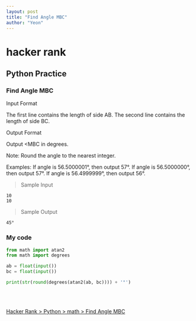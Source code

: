 ```yaml
---
layout: post
title: "Find Angle MBC"
author: "Yeon"
---
```


# hacker rank

## Python Practice
### Find Angle MBC

Input Format

The first line contains the length of side AB.
The second line contains the length of side BC.

Output Format

Output <MBC in degrees. 

Note: Round the angle to the nearest integer.

Examples: 
If angle is 56.5000001°, then output 57°. 
If angle is 56.5000000°, then output 57°. 
If angle is 56.4999999°, then output 56°.
> Sample Input
~~~
10
10
~~~

> Sample Output
~~~
45°
~~~

### My code
```python
from math import atan2
from math import degrees

ab = float(input())
bc = float(input())

print(str(round(degrees(atan2(ab, bc)))) + '°')
```

<br>
<br>

[Hacker Rank > Python > math > Find Angle MBC](https://www.hackerrank.com/challenges/find-angle/problem)